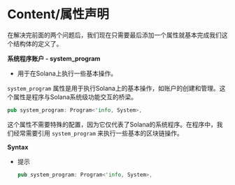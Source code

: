 # Content/属性声明

在解决完前面的两个问题后，我们现在只需要最后添加一个属性就基本完成我们这个结构体的定义了。

**系统程序账户 - system_program**

- 用于在Solana上执行一些基本操作。

`system_program` 属性是用于执行Solana上的基本操作，如账户的创建和管理。这个属性是程序与Solana系统级功能交互的桥梁。

```rust
pub system_program: Program<'info, System>,
```

这个属性不需要特殊的配置，因为它仅代表了Solana的系统程序。在程序中，我们经常需要引用 `system_program` 来执行一些基本的区块链操作。

**Syntax**

- 提示
    
    ```rust
    pub system_program: Program<'info, System>,
    ```